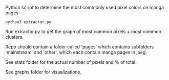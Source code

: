 Python script to determine the most commonly used pixel colors on manga pages

```
python3 extractor.py
```

Run extractor.py to get the graph of most common pixels + most common clusters.

Repo should contain a folder called 'pages' which contains subfolders 'mainstream' and 'other', which each contain manga pages in jpeg.

See stats folder for the actual number of pixels and % of total.

See graphs folder for visualizations.
